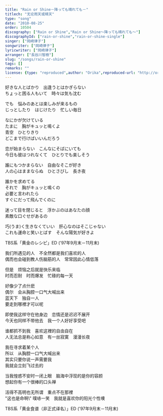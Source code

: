 ```yaml
---
title: "Rain or Shine－降っても晴れても－"
titlech: "无论雨天或晴天"
type: "song"
date: "2010-08-25"
order: 10504
discography: ["Rain or Shine","Rain or Shine～降っても晴れても〜"]
discographyId: ["rain-or-shine","rain-or-shine-single"]
singer: ["岡崎律子"]
songwriter: ["岡崎律子"]
lyricwriter: ["岡崎律子"]
arranger: ["長谷川智樹"]
slug: "/songs/rain-or-shine"
tags: []
remarks: ""
license: {type: "reproduced",author: "Orika",reproduced-url: "http://orikamushi.myweb.hinet.net/",reproduced-website: "織歌蟲網站"}
---
```


好きな人とばかり　出逢うとはかぎらない   
ちょっと困る人もいて　時々は気も沈む   
  
でも　悩みのあとは楽しみが来るもの   
じっとしたり　はじけたり　忙しい毎日   
  
なにかが欠けている   
たまに　胸がキュッと鳴くよ   
青空　ひとりきり   
どこまで行けばいいんだろう   
  
恋が始まらない　こんなにそばにいても   
今日も彼はつれなくて　ひとりでも楽しそう   
  
誰にもつかまらない　自由なそこが好き   
人の心はままならぬ　ひとさびし　長き夜   
  
誰かを求めてる   
それで　胸がキュッと鳴くの   
必要と言われたら   
すぐにだって飛んでくのに   
  
迷って目を閉じると　浮かぶのはあなたの顔   
素敵な口ぐせがあるの   
  
巧(うま)く生きなくていい　肝心なのはそこじゃない   
これも運命と笑いとばす　そんな陽気が好きよ  

  
  

  
TBS系「黄金のレシピ」ED ('97年9月末－11月末)  

<!-- 翻译 -->

我们所遇见的人　不全然都是我们喜欢的人   
偶而也会碰到教人伤脑筋的人　常常因此心情低落   
  
但是　烦恼之后就是快乐来临   
时而忍耐　时而爆发　忙碌的每一天   
  
好像少了点什麽   
偶尔　会从胸腔一口气大喊出来   
蓝天下　独自一人   
要走到哪裡才可以呢   
  
即使我这样守在他身边　恋情还是迟迟不展开   
今天也同样不带他去　我一个人好好享受吧   
  
谁都抓不到我　喜欢这裡的自由自在   
人无法总是称心如意　有一丝寂寞　漫漫长夜   
  
我在寻求着某个人   
所以　从胸腔一口气大喊出来   
其实只要你说一声需要我   
我就会立刻飞过去的   
  
当我惶惑不安时一闭上眼　脑海中浮现的是你的容颜   
想起你有一个很棒的口头禅   
  
活得不高明也无所谓　重点不在那裡   
\"这也是命啊\\" 噗哧一笑　我就是喜欢你的阳光个性噢  

  
  

  
TBS系「黄金食谱（非正式译名）」ED ('97年9月末－11月末)
